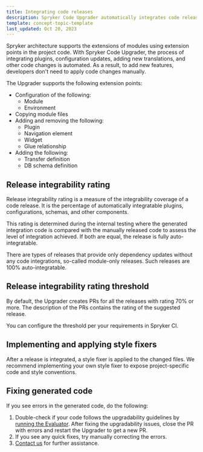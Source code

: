 ```yaml
---
title: Integrating code releases
description: Spryker Code Upgrader automatically integrates code releases
template: concept-topic-template
last_updated: Oct 20, 2023
---
```


Spryker architecture supports the extensions of modules using extension points in the project code. With Spryker Code Upgrader, the process of integrating plugins, configuration updates, adding new translations, and other code changes is automated. As a result, to add new features, developers don't need to apply code changes manually.

The Upgrader supports the following extension points:
- Configuration of the following:
  - Module
  - Environment
- Copying module files
- Adding and removing the following:
  - Plugin
  - Navigation element
  - Widget
  - Glue relationship
- Adding the following:
  - Transfer definition
  - DB schema definition

## Release integrability rating

Release integrability rating is a measure of the integrability coverage of a code release. It is the percentage of automatically integratable plugins, configurations, schemas, and other components.

This rating is determined during the internal testing where the generated integration code is compared with the manually released code to assess the level of integration achieved. If both are equal, the release is fully auto-integratable.

There are types of releases that provide only dependency updates without any code integrations, so-called module-only releases. Such releases are 100% auto-integratable.

## Release integrability rating threshold

By default, the Upgrader creates PRs for all the releases with rating 70% or more. The description of the PRs contains the rating of the suggested release.

You can configure the threshold per your requirements in Spryker CI.

## Implementing and applying style fixers

After a release is integrated, a style fixer is applied to the changed files. We recommend implementing your own style fixer to expose project-specific code and style conventions.

## Fixing generated code

If you see errors in the generated code, do the following:

1. Double-check if your code follows the upgradability guidelines by [running the Evaluator](/docs/dg/dev/guidelines/keeping-a-project-upgradable/run-the-evaluator-tool.html).
    After fixing the upgradability issues, close the PR with errors and restart the Upgrader to get a new PR.
2. If you see any quick fixes, try manually correcting the errors.
3. [Contact us](/docs/scos/user/intro-to-spryker/support/how-to-use-the-support-portal.html) for further assistance. 
